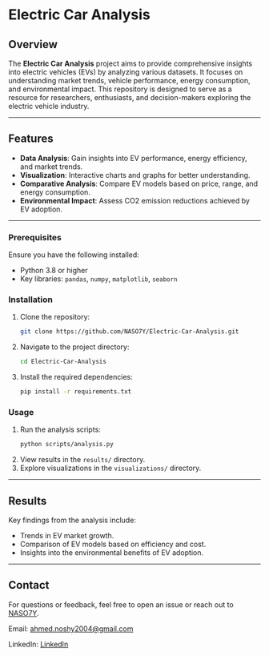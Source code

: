 # Electric Car Analysis

## Overview
The **Electric Car Analysis** project aims to provide comprehensive insights into electric vehicles (EVs) by analyzing various datasets. It focuses on understanding market trends, vehicle performance, energy consumption, and environmental impact. This repository is designed to serve as a resource for researchers, enthusiasts, and decision-makers exploring the electric vehicle industry.

---

## Features
- **Data Analysis**: Gain insights into EV performance, energy efficiency, and market trends.
- **Visualization**: Interactive charts and graphs for better understanding.
- **Comparative Analysis**: Compare EV models based on price, range, and energy consumption.
- **Environmental Impact**: Assess CO2 emission reductions achieved by EV adoption.

---


### Prerequisites
Ensure you have the following installed:
- Python 3.8 or higher
- Key libraries: `pandas`, `numpy`, `matplotlib`, `seaborn`

### Installation
1. Clone the repository:
   ```bash
   git clone https://github.com/NASO7Y/Electric-Car-Analysis.git
   ```
2. Navigate to the project directory:
   ```bash
   cd Electric-Car-Analysis
   ```
3. Install the required dependencies:
   ```bash
   pip install -r requirements.txt
   ```

### Usage
1. Run the analysis scripts:
   ```bash
   python scripts/analysis.py
   ```
2. View results in the `results/` directory.
3. Explore visualizations in the `visualizations/` directory.


---

## Results
Key findings from the analysis include:
- Trends in EV market growth.
- Comparison of EV models based on efficiency and cost.
- Insights into the environmental benefits of EV adoption.

---

## Contact
For questions or feedback, feel free to open an issue or reach out to [NASO7Y](https://github.com/NASO7Y).


Email: ahmed.noshy2004@gmail.com

LinkedIn: [LinkedIn](https://www.linkedin.com/in/nos7y/)
